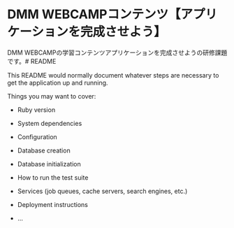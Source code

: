 
# DMM WEBCAMPコンテンツ【アプリケーションを完成させよう】
DMM WEBCAMPの学習コンテンツアプリケーションを完成させようの研修課題です。# README

This README would normally document whatever steps are necessary to get the
application up and running.

Things you may want to cover:

* Ruby version

* System dependencies

* Configuration

* Database creation

* Database initialization

* How to run the test suite

* Services (job queues, cache servers, search engines, etc.)

* Deployment instructions

* ...
